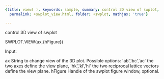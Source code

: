 ```yaml
---
{title: view( ), keywords: sample, summary: control 3D view of swplot, sidebar: sw_sidebar,
  permalink: +swplot_view.html, folder: +swplot, mathjax: 'true'}

---
```

  control 3D view of swplot
 
  SWPLOT.VIEW(ax,{hFigure})
 
  Input:
 
  ax        String to change view of the 3D plot. Possible options:
                'ab','bc','ac'  the two axes define the view plane,
                'hk','kl','hl'  the two reciprocal lattice vectors define
                                the view plane.
  hFigure   Handle of the swplot figure window, optional.
 
